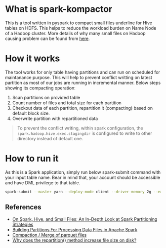 # What is spark-kompactor
This is a tool written in pyspark to compact small files underline for Hive tables on HDFS. This helps to reduce the workload burden on Name Node of a Hadoop cluster. More details of why many small files on Hadoop causing problem can be found from [here](https://vanducng.dev/2020/12/05/Compact-multiple-small-files-on-HDFS/).

# How it works
The tool works for only table having partitions and can run on scheduled for maintanance purpose. This will help to prevent conflict writting on latest partition as most of our jobs are running in incremental manner. Below steps showing its compacting operation:

1. Scan partitions on provided table
1. Count number of files and total size for each partition
1. Checkout data of each partition, repartition it (compacting) based on default block size.
1. Overwrite partition with repartitioned data 

> To prevent the conflict writing, within spark configuration, the `spark.hadoop.hive.exec.stagingdir` is configured to write to other directory instead of default one.

# How to run it
As this is a Spark application, simply run below spark-submit command with your input table name. Bear in mind that, your account should be accessible and have DML privilege to that table.

```bash
spark-submit --master yarn --deploy-mode client --driver-memory 2g --executor-memory 2g --executor-cores 2 --files logging.ini kompactor.py --table_name schema_name.table_name
```

## References
* [On Spark, Hive, and Small Files: An In-Depth Look at Spark Partitioning Strategies](https://medium.com/airbnb-engineering/on-spark-hive-and-small-files-an-in-depth-look-at-spark-partitioning-strategies-a9a364f908)
* [Building Partitions For Processing Data Files in Apache Spark](https://medium.com/swlh/building-partitions-for-processing-data-files-in-apache-spark-2ca40209c9b7)
* [Compaction / Merge of parquet files](https://kontext.tech/column/spark/296/data-partitioning-in-spark-pyspark-in-depth-walkthrough)
* [Why does the repartition() method increase file size on disk?](https://stackoverflow.com/questions/54218006/why-does-the-repartition-method-increase-file-size-on-disk)

